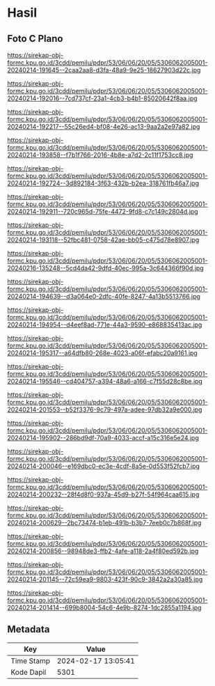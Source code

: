 # Hasil

## Foto C Plano

https://sirekap-obj-formc.kpu.go.id/3cdd/pemilu/pdpr/53/06/06/20/05/5306062005001-20240214-191645--2caa2aa8-d3fa-48a9-9e25-18627903d22c.jpg

https://sirekap-obj-formc.kpu.go.id/3cdd/pemilu/pdpr/53/06/06/20/05/5306062005001-20240214-192016--7cd737cf-23a1-4cb3-b4b1-85020642f8aa.jpg

https://sirekap-obj-formc.kpu.go.id/3cdd/pemilu/pdpr/53/06/06/20/05/5306062005001-20240214-192217--55c26ed4-bf08-4e26-ac13-9aa2a2e97a82.jpg

https://sirekap-obj-formc.kpu.go.id/3cdd/pemilu/pdpr/53/06/06/20/05/5306062005001-20240214-193858--f7b1f766-2016-4b8e-a7d2-2c11f1753cc8.jpg

https://sirekap-obj-formc.kpu.go.id/3cdd/pemilu/pdpr/53/06/06/20/05/5306062005001-20240214-192724--3d892184-3f63-432b-b2ea-318761fb46a7.jpg

https://sirekap-obj-formc.kpu.go.id/3cdd/pemilu/pdpr/53/06/06/20/05/5306062005001-20240214-192911--720c965d-75fe-4472-9fd8-c7c149c2804d.jpg

https://sirekap-obj-formc.kpu.go.id/3cdd/pemilu/pdpr/53/06/06/20/05/5306062005001-20240214-193118--52fbc481-0758-42ae-bb05-c475d78e8907.jpg

https://sirekap-obj-formc.kpu.go.id/3cdd/pemilu/pdpr/53/06/06/20/05/5306062005001-20240216-135248--5cd4da42-9dfd-40ec-995a-3c644366f90d.jpg

https://sirekap-obj-formc.kpu.go.id/3cdd/pemilu/pdpr/53/06/06/20/05/5306062005001-20240214-194639--d3a064e0-2dfc-40fe-8247-4a13b5513766.jpg

https://sirekap-obj-formc.kpu.go.id/3cdd/pemilu/pdpr/53/06/06/20/05/5306062005001-20240214-194954--d4eef8ad-771e-44a3-9590-e868835413ac.jpg

https://sirekap-obj-formc.kpu.go.id/3cdd/pemilu/pdpr/53/06/06/20/05/5306062005001-20240214-195317--a64dfb80-268e-4023-a06f-efabc20a9161.jpg

https://sirekap-obj-formc.kpu.go.id/3cdd/pemilu/pdpr/53/06/06/20/05/5306062005001-20240214-195546--cd404757-a394-48a6-a166-c7f55d28c8be.jpg

https://sirekap-obj-formc.kpu.go.id/3cdd/pemilu/pdpr/53/06/06/20/05/5306062005001-20240214-201553--b52f3376-9c79-497a-adee-97db32a9e000.jpg

https://sirekap-obj-formc.kpu.go.id/3cdd/pemilu/pdpr/53/06/06/20/05/5306062005001-20240214-195902--286bd9df-70a9-4033-accf-a15c316e5e24.jpg

https://sirekap-obj-formc.kpu.go.id/3cdd/pemilu/pdpr/53/06/06/20/05/5306062005001-20240214-200046--e169dbc0-ec3e-4cdf-8a5e-0d553f52fcb7.jpg

https://sirekap-obj-formc.kpu.go.id/3cdd/pemilu/pdpr/53/06/06/20/05/5306062005001-20240214-200232--28f4d8f0-937a-45d9-b27f-54f964caa615.jpg

https://sirekap-obj-formc.kpu.go.id/3cdd/pemilu/pdpr/53/06/06/20/05/5306062005001-20240214-200629--2bc73474-b1eb-491b-b3b7-7eeb0c7b868f.jpg

https://sirekap-obj-formc.kpu.go.id/3cdd/pemilu/pdpr/53/06/06/20/05/5306062005001-20240214-200856--98948de3-ffb2-4afe-a118-2a4f80ed592b.jpg

https://sirekap-obj-formc.kpu.go.id/3cdd/pemilu/pdpr/53/06/06/20/05/5306062005001-20240214-201145--72c59ea9-9803-423f-90c9-3842a2a30a85.jpg

https://sirekap-obj-formc.kpu.go.id/3cdd/pemilu/pdpr/53/06/06/20/05/5306062005001-20240214-201414--699b8004-54c6-4e9b-8274-1dc2855a1194.jpg


## Metadata

| Key        | Value               |
| ---------- | ------------------- |
| Time Stamp | 2024-02-17 13:05:41 |
| Kode Dapil | 5301                |



